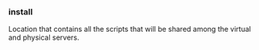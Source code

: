 ### install
Location that contains all the scripts that will be shared among the virtual and physical servers.
